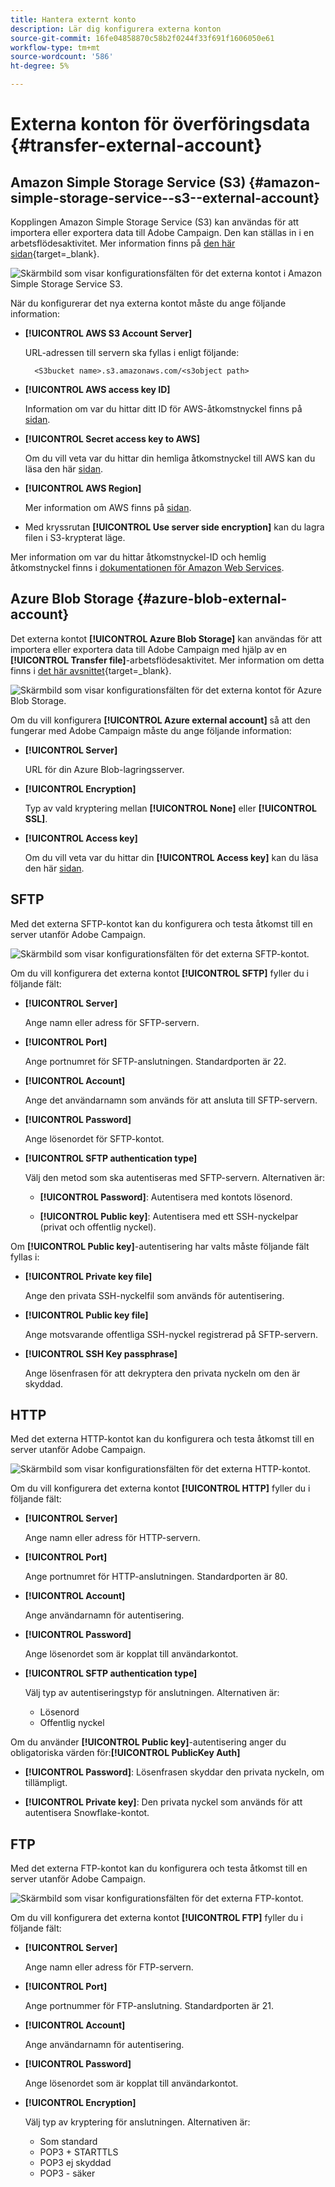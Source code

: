 ```yaml
---
title: Hantera externt konto
description: Lär dig konfigurera externa konton
source-git-commit: 16fe04858870c58b2f0244f33f691f1606050e61
workflow-type: tm+mt
source-wordcount: '586'
ht-degree: 5%

---
```


# Externa konton för överföringsdata {#transfer-external-account}

## Amazon Simple Storage Service (S3) {#amazon-simple-storage-service--s3--external-account}

Kopplingen Amazon Simple Storage Service (S3) kan användas för att importera eller exportera data till Adobe Campaign. Den kan ställas in i en arbetsflödesaktivitet. Mer information finns på [den här sidan](https://experienceleague.adobe.com/en/docs/campaign-web/v8/wf/design-workflows/transfer-file){target=_blank}.

![Skärmbild som visar konfigurationsfälten för det externa kontot i Amazon Simple Storage Service S3.](assets/external-AWS.png)

När du konfigurerar det nya externa kontot måste du ange följande information:

* **[!UICONTROL AWS S3 Account Server]**

  URL-adressen till servern ska fyllas i enligt följande:

  `  <S3bucket name>.s3.amazonaws.com/<s3object path>`

* **[!UICONTROL AWS access key ID]**

  Information om var du hittar ditt ID för AWS-åtkomstnyckel finns på [sidan](https://docs.aws.amazon.com/general/latest/gr/aws-sec-cred-types.html#access-keys-and-secret-access-keys).

* **[!UICONTROL Secret access key to AWS]**

  Om du vill veta var du hittar din hemliga åtkomstnyckel till AWS kan du läsa den här [sidan](https://aws.amazon.com/fr/blogs/security/wheres-my-secret-access-key/).

* **[!UICONTROL AWS Region]**

  Mer information om AWS finns på [sidan](https://aws.amazon.com/about-aws/global-infrastructure/regions_az/).

* Med kryssrutan **[!UICONTROL Use server side encryption]** kan du lagra filen i S3-krypterat läge.

Mer information om var du hittar åtkomstnyckel-ID och hemlig åtkomstnyckel finns i [dokumentationen för Amazon Web Services](https://docs.aws.amazon.com/general/latest/gr/aws-sec-cred-types.html#access-keys-and-secret-access-keys).

## Azure Blob Storage {#azure-blob-external-account}

Det externa kontot **[!UICONTROL Azure Blob Storage]** kan användas för att importera eller exportera data till Adobe Campaign med hjälp av en **[!UICONTROL Transfer file]**-arbetsflödesaktivitet. Mer information om detta finns i [det här avsnittet](https://experienceleague.adobe.com/en/docs/campaign-web/v8/wf/design-workflows/transfer-file){target=_blank}.

![Skärmbild som visar konfigurationsfälten för det externa kontot för Azure Blob Storage.](assets/external-azure.png)

Om du vill konfigurera **[!UICONTROL Azure external account]** så att den fungerar med Adobe Campaign måste du ange följande information:

* **[!UICONTROL Server]**

  URL för din Azure Blob-lagringsserver.

* **[!UICONTROL Encryption]**

  Typ av vald kryptering mellan **[!UICONTROL None]** eller **[!UICONTROL SSL]**.

* **[!UICONTROL Access key]**

  Om du vill veta var du hittar din **[!UICONTROL Access key]** kan du läsa den här [sidan](https://docs.microsoft.com/en-us/azure/storage/common/storage-account-keys-manage?tabs=azure-portal).

## SFTP

Med det externa SFTP-kontot kan du konfigurera och testa åtkomst till en server utanför Adobe Campaign.

![Skärmbild som visar konfigurationsfälten för det externa SFTP-kontot.](assets/ext-account-sftp.png)

Om du vill konfigurera det externa kontot **[!UICONTROL SFTP]** fyller du i följande fält:

* **[!UICONTROL Server]**

  Ange namn eller adress för SFTP-servern.

* **[!UICONTROL Port]**

  Ange portnumret för SFTP-anslutningen. Standardporten är 22.

* **[!UICONTROL Account]**

  Ange det användarnamn som används för att ansluta till SFTP-servern.

* **[!UICONTROL Password]**

  Ange lösenordet för SFTP-kontot.

* **[!UICONTROL SFTP authentication type]**

  Välj den metod som ska autentiseras med SFTP-servern. Alternativen är:

   * **[!UICONTROL Password]**: Autentisera med kontots lösenord.

   * **[!UICONTROL Public key]**: Autentisera med ett SSH-nyckelpar (privat och offentlig nyckel).

Om **[!UICONTROL Public key]**-autentisering har valts måste följande fält fyllas i:

* **[!UICONTROL Private key file]**

  Ange den privata SSH-nyckelfil som används för autentisering.

* **[!UICONTROL Public key file]**

  Ange motsvarande offentliga SSH-nyckel registrerad på SFTP-servern.

* **[!UICONTROL SSH Key passphrase]**

  Ange lösenfrasen för att dekryptera den privata nyckeln om den är skyddad.

## HTTP

Med det externa HTTP-kontot kan du konfigurera och testa åtkomst till en server utanför Adobe Campaign.

![Skärmbild som visar konfigurationsfälten för det externa HTTP-kontot.](assets/ext-account-http.png)

Om du vill konfigurera det externa kontot **[!UICONTROL HTTP]** fyller du i följande fält:

* **[!UICONTROL Server]**

  Ange namn eller adress för HTTP-servern.

* **[!UICONTROL Port]**

  Ange portnumret för HTTP-anslutningen. Standardporten är 80.

* **[!UICONTROL Account]**

  Ange användarnamn för autentisering.

* **[!UICONTROL Password]**

  Ange lösenordet som är kopplat till användarkontot.

* **[!UICONTROL SFTP authentication type]**

  Välj typ av autentiseringstyp för anslutningen. Alternativen är:

   * Lösenord
   * Offentlig nyckel

Om du använder **[!UICONTROL Public key]**-autentisering anger du obligatoriska värden för:**[!UICONTROL PublicKey Auth]**

* **[!UICONTROL Password]**: Lösenfrasen skyddar den privata nyckeln, om tillämpligt.

* **[!UICONTROL Private key]**: Den privata nyckel som används för att autentisera Snowflake-kontot.



## FTP

Med det externa FTP-kontot kan du konfigurera och testa åtkomst till en server utanför Adobe Campaign.

![Skärmbild som visar konfigurationsfälten för det externa FTP-kontot.](assets/ext-account-ftp.png)

Om du vill konfigurera det externa kontot **[!UICONTROL FTP]** fyller du i följande fält:

* **[!UICONTROL Server]**

  Ange namn eller adress för FTP-servern.

* **[!UICONTROL Port]**

  Ange portnummer för FTP-anslutning. Standardporten är 21.

* **[!UICONTROL Account]**

  Ange användarnamn för autentisering.

* **[!UICONTROL Password]**

  Ange lösenordet som är kopplat till användarkontot.

* **[!UICONTROL Encryption]**

  Välj typ av kryptering för anslutningen. Alternativen är:

   * Som standard
   * POP3 + STARTTLS
   * POP3 ej skyddad
   * POP3 - säker